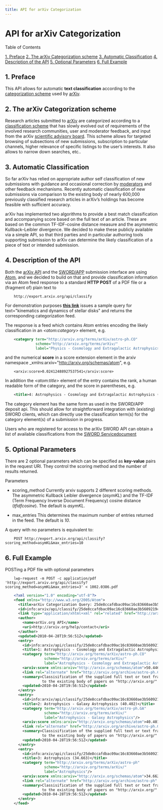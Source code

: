 ```yaml
---
title: API for arXiv Categorization
---
```


# API for arXiv Categorization

Table of Contents

[1. Preface](#preface)
[2. The arXiv Categorization scheme](#cat)
[3. Automatic Classification](#auto)
[4. Description of the API](#desc)
[5. Optional Parameters](#options)
[6. Full Example](#example)

<span id="preface"></span>
## 1\. Preface

This API allows for automatic **text classification** according to the
[categorization scheme](http://arxiv.org/help/prep#subj) used by
[arXiv](http://arxiv.org/).

<span id="cat"></span>
## 2\. The arXiv Categorization scheme


Research articles submitted to [arXiv](http://arxiv.org/) are
categorized according to a [classification
scheme](http://arxiv.org/help/prep#subj) that has slowly evolved out of
requirements of the involved research communities, user and moderator
feedback, and input from the arXiv [scientific advisory
board](http://arxiv.org/help/scientific_ad_board). This scheme allows
for targeted browsing of subsections of new submissions, subscription to
particular channels, higher relevance of specific listings to the user’s
interests. It also allows to narrow down searches, etc..

<span id="auto"></span>
## 3\. Automatic Classification

So far arXiv has relied on appropriate author self classification of new
submissions with guidance and occasional correction by
[moderators](http://arxiv.org/help/moderation) and other feedback
mechanisms. Recently automatic classification of new submissions via
comparison to the existing body of nearly 600,000 previously classified
research articles in arXiv’s holdings has become feasible with
sufficient accuracy.

arXiv has implemented two algorithms to provide a best match
classification and accompanying score based on the full text of an
article. These are based on the common TF-IDF-cosine distance measure
and the asymmetric Kullback–Leibler divergence. We decided to make these
publicly available via a simple API, so that third parties and in
particular authoring tools supporting submission to arXiv can determine
the likely classification of a piece of text or intended submission.

<span id="desc"></span>
## 4\. Description of the API

Both the [arXiv API](http://arxiv.org/help/api/index) and the
[SWORD/APP](http://arxiv.org/help/submit_sword) submission interface are
using [Atom](http://tools.ietf.org/html/rfc4287), and we decided to
build on that and provide classification information via an Atom feed
response to a standard **HTTP POST** of a PDF file or a (fragment of)
plain text to
```
    http://export.arxiv.org/api/classify
```

For demonstration purposes [**this
link**](http://export.arxiv.org/api/classify?text=kinematics%20and%20dynamics%20of%20stellar%20disks)
issues a sample query for text="kinematics and dynamics of stellar
disks" and returns the corresponding categorization feed.

The response is a feed which contains Atom entries encoding the likely
classification in an *\<atom:category\>* element, e.g.

```xml
    <category term="http://arxiv.org/terms/arXiv/astro-ph.CO"
              scheme="http://arxiv.org/terms/arXiv/"
              label="Physics - Cosmology and Extragalactic Astrophysics"/>

```

and the numerical **score** in a score extension element in the arxiv
namespace \_xmlns:arxiv="http://arxiv.org/schemas/atom", e.g.

```
    <arxiv:score>0.02412488927537541</arxiv:score>
```

In addition the *\<atom:title\>* element of the entry contains the rank,
a human readable form of the category, and the score in parentheses,
e.g.
```xml
    <title>4: Astrophysics - Cosmology and Extragalactic Astrophysics (0.024)</title>
```

The category element has the same form as used in the SWORD/APP deposit
api. This should allow for straightforward integration with (existing)
SWORD clients, which can directly use the classification term(s) for the
category element(s) of a submission in progress.

Users who are registered for access to the arXiv SWORD API can obtain a
list of available classifications from the [SWORD
Servicedocument](https://arxiv.org/sword-app/servicedocument)

<span id="options"></span>
## 5\. Optional Parameters

There are 2 optional parameters which can be specified as **key-value**
pairs in the request URI. They control the scoring method and the number
of results returned.

Parameters

  - scoring\_method Currently arxiv supports 2 different scoring
    methods. The asymmetric Kullback Leibler divergence (*asymKL*) and
    the TF-IDF (Term Frequency Inverse Document Frequency) cosine
    distance (*tfidfcosine*). The default is *asymKL*.

  - max\_entries This determines the maximum number of entries returned
    in the feed. The default is *10*.

A query with no parameters is equivalent to:
```
    POST http://export.arxiv.org/api/classify?scoring_method=asymKL&max_entries=10
```

<span id="example"></span>
## 6\. Full Example

POSTing a PDF file with optional parameters
```
    lwp-request -m POST -c application/pdf  'http://export.arxiv.org/api/classify?scoring_method=asymKL&max_entries=3' < 1002.0386.pdf
```

```xml
    <?xml version="1.0" encoding="utf-8"?>
    <feed xmlns="http://www.w3.org/2005/Atom">
      <title>arXiv Categorization Query: 25de8ccafdbac09ac16c83660ae3b5609219cadfa912101db82fad6b4e526feb</title>
      <id>info:arxiv/api/classify/25de8ccafdbac09ac16c83660ae3b5609219cadfa912101db82fad6b4e526feb</id>
      <link type="application/xhtml+xml" rel="related" href="http://arxiv.org/api/classify"/>
      <author>
        <name>arXiv.org API</name>
        <uri>http://arxiv.org/help/contact</uri>
      </author>
      <updated>2010-04-28T19:56:51Z</updated>
      <entry>
        <id>info:arxiv/api/classify/25de8ccafdbac09ac16c83660ae3b5609219cadfa912101db82fad6b4e526feb/1</id>
        <title>1: Astrophysics - Cosmology and Extragalactic Astrophysics (50.446)</title>
        <category term="http://arxiv.org/terms/arXiv/astro-ph.CO"
                  scheme="http://arxiv.org/terms/arXiv/"
                  label="Astrophysics - Cosmology and Extragalactic Astrophysics"/>
        <arxiv:score xmlns:arxiv="http://arxiv.org/schemas/atom">50.446393287699216</arxiv:score>
        <link rel="alternate" href="http://arxiv.org/archive/astro-ph.CO" type="application/xhtml+xml"/>
        <summary>Classisification of the supplied full text or text fragment based on comparison
                 to the existing body of papers on "http://arxiv.org/" via distance measure "asymKL"</summary>
        <updated>2010-04-28T19:56:51Z</updated>
      </entry>
      <entry>
        <id>info:arxiv/api/classify/25de8ccafdbac09ac16c83660ae3b5609219cadfa912101db82fad6b4e526feb/2</id>
        <title>2: Astrophysics - Galaxy Astrophysics (40.402)</title>
        <category term="http://arxiv.org/terms/arXiv/astro-ph.GA"
                  scheme="http://arxiv.org/terms/arXiv/"
                  label="Astrophysics - Galaxy Astrophysics"/>
        <arxiv:score xmlns:arxiv="http://arxiv.org/schemas/atom">40.401517718239226</arxiv:score>
        <link rel="alternate" href="http://arxiv.org/archive/astro-ph.GA" type="application/xhtml+xml"/>
        <summary>Classisification of the supplied full text or text fragment based on comparison
                 to the existing body of papers on "http://arxiv.org/" via distance measure "asymKL"</summary>
        <updated>2010-04-28T19:56:51Z</updated>
      </entry>
      <entry>
        <id>info:arxiv/api/classify/25de8ccafdbac09ac16c83660ae3b5609219cadfa912101db82fad6b4e526feb/3</id>
        <title>3: Astrophysics (34.663)</title>
        <category term="http://arxiv.org/terms/arXiv/astro-ph"
                  scheme="http://arxiv.org/terms/arXiv/"
                  label="Astrophysics"/>
        <arxiv:score xmlns:arxiv="http://arxiv.org/schemas/atom">34.66288499269639</arxiv:score>
        <link rel="alternate" href="http://arxiv.org/archive/astro-ph" type="application/xhtml+xml"/>
        <summary>Classisification of the supplied full text or text fragment based on comparison
                 to the existing body of papers on "http://arxiv.org/" via distance measure "asymKL"</summary>
        <updated>2010-04-28T19:56:51Z</updated>
      </entry>
    </feed>
```
